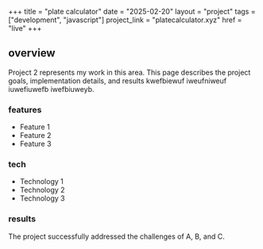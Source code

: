 +++
title = "plate calculator"
date = "2025-02-20"
layout = "project"
tags = ["development", "javascript"]
project_link = "platecalculator.xyz"
href = "live"
+++

## overview

Project 2 represents my work in this area. This page describes the project goals, implementation details, and results kwefbiewuf iweufniweuf iuwefiuwefb iwefbiuweyb.

### features

- Feature 1
- Feature 2
- Feature 3

### tech

- Technology 1
- Technology 2
- Technology 3

### results

The project successfully addressed the challenges of A, B, and C. 